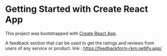 # Getting Started with Create React App

This project was bootstrapped with [Create React App](https://github.com/facebook/create-react-app).

A feedback section that can be used to get the ratings and reviews from users of any service or product. 
link : https://feedbackform-rkm.netlify.app/
